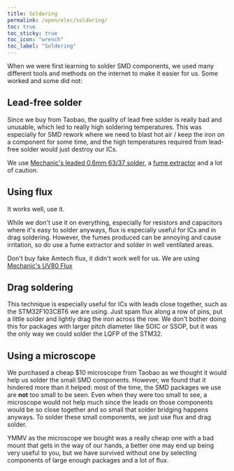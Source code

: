 ```yaml
---
title: Soldering
permalink: /open/elec/soldering/
toc: true
toc_sticky: true
toc_icon: "wrench"
toc_label: "Soldering"
---
```


When we were first learning to solder SMD components, we used many different
tools and methods on the internet to make it easier for us. Some worked and some
did not:

## Lead-free solder

Since we buy from Taobao, the quality of lead free solder is really bad and
unusable, which led to really high soldering temperatures. This was especially
for SMD rework where we need to blast hot air / keep the iron on a component for
some time, and the high temperatures required from lead-free solder would just
destroy our ICs.

We use
[Mechanic's leaded 0.6mm 63/37 solder](https://detail.tmall.com/item.htm?spm=a1z10.3-b-s.w4011-15203955061.68.707b5538Qr1IAC&id=569533996565&rn=88649f3dff9a1eb3835abba79a9cb062&abbucket=17&skuId=3661840973268),
a [fume extractor](https://www.youtube.com/watch?v=KAaM0z9JjYc) and a lot of
caution.

## Using flux

It works well, use it.

While we don't use it on everything, especially for resistors and capacitors
where it's easy to solder anyways, flux is especially useful for ICs and in drag
soldering. However, the fumes produced can be annoying and cause irritation, so
do use a fume extractor and solder in well ventilated areas.

Don't buy fake Amtech flux, it didn't work well for us. We are using
[Mechanic's UV80 Flux](https://detail.tmall.com/item.htm?spm=a1z10.3-b-s.w4011-15203955061.80.21e55538sjgPZT&id=541134395583&rn=e27331a6ea53418c2a6535a54e2893f9&abbucket=16&skuId=3247219708684)

## Drag soldering

This technique is especially useful for ICs with leads close together, such as
the STM32F103CBT6 we are using. Just spam flux along a row of pins, put a little
solder and lightly drag the iron across the row. We don't bother doing this for
packages with larger pitch diameter like SOIC or SSOP, but it was the only way
we could solder the LQFP of the STM32.

## Using a microscope

We purchased a cheap \$10 microscope from Taobao as we thought it would help us
solder the small SMD components. However, we found that it hindered more than it
helped: most of the time, the SMD packages we use are **not** too small to be
seen. Even when they were too small to see, a microscope would not help much
since the leads on those components would be so close together and so small that
solder bridging happens anyways. To solder these small components, we just use
flux and drag solder.

YMMV as the microscope we bought was a really cheap one with a bad mount that
gets in the way of our hands, a better one may end up being very useful to you,
but we have survived without one by selecting components of large enough
packages and a lot of flux.
